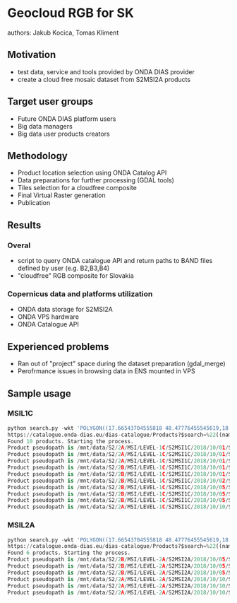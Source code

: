 # Geocloud RGB for SK
authors: Jakub Kocica, Tomas Kliment
## Motivation
- test data, service and tools provided by ONDA DIAS provider
- create a cloud free mosaic dataset from S2MSI2A products

## Target user groups
- Future ONDA DIAS platform users
- Big data managers
- Big data user products creators 

## Methodology
- Product location selection using ONDA Catalog API
- Data preparations for further processing (GDAL tools)
- Tiles selection for a cloudfree composite
- Final Virtual Raster generation
- Publication

## Results
### Overal
- script to query ONDA catalogue API and return paths to BAND files defined by user (e.g. B2,B3,B4)
- "cloudfree" RGB composite for Slovakia

### Copernicus data and platforms utilization
- ONDA data storage for S2MSI2A
- ONDA VPS hardware
- ONDA Catalogue API

## Experienced problems
- Ran out of "project" space during the dataset preparation (gdal_merge)
- Perofrmance issues in browsing data in ENS mounted in VPS

## Sample usage
### MSIL1C
```python
python search.py -wkt 'POLYGON((17.66543704555818 48.47776455545619,18.55258304165193 48.47776455545619,18.55258304165193 48.08846410187011,17.66543704555818 48.08846410187011,17.66543704555818 48.47776455545619))' -cloud 50 -from 2018-10-01 -to 2018-10-10 -product 'MSIL1C'
https://catalogue.onda-dias.eu/dias-catalogue/Products?$search=%22((name:*MSIL1C*) AND cloudCoverPercentage:[0 TO 50])%20AND%20((beginPosition:[2018-10-01T00:00:00.000Z%20TO%202018-10-10T23:59:00.000Z]))%20AND%20footprint:%22Intersects(POLYGON((17.66543704555818 48.47776455545619,18.55258304165193 48.47776455545619,18.55258304165193 48.08846410187011,17.66543704555818 48.08846410187011,17.66543704555818 48.47776455545619)))%22%22&$orderby=creationDate%20asc&$format=json&$skip=0&$top=10
Found 10 products. Starting the process.
Product pseudopath is /mnt/data/S2/2A/MSI/LEVEL-1C/S2MSI1C/2018/10/01/S2A_MSIL1C_20181001T230901_N0206_R101_T58KFB_20181002T002651.zip/S2A_MSIL1C_20181001T230901_N0206_R101_T58KFB_20181002T002651.SAFE
Product pseudopath is /mnt/data/S2/2A/MSI/LEVEL-1C/S2MSI1C/2018/10/01/S2A_MSIL1C_20181001T230901_N0206_R101_T59LKH_20181002T002651.zip/S2A_MSIL1C_20181001T230901_N0206_R101_T59LKH_20181002T002651.SAFE
Product pseudopath is /mnt/data/S2/2A/MSI/LEVEL-1C/S2MSI1C/2018/10/01/S2A_MSIL1C_20181001T224531_N0206_R101_T03WWR_20181002T002948.zip/S2A_MSIL1C_20181001T224531_N0206_R101_T03WWR_20181002T002948.SAFE
Product pseudopath is /mnt/data/S2/2B/MSI/LEVEL-1C/S2MSI1C/2018/10/01/S2B_MSIL1C_20181001T235259_N0206_R030_T57PYQ_20181002T011218.zip/S2B_MSIL1C_20181001T235259_N0206_R030_T57PYQ_20181002T011218.SAFE
Product pseudopath is /mnt/data/S2/2B/MSI/LEVEL-1C/S2MSI1C/2018/10/01/S2B_MSIL1C_20181001T233649_N0206_R030_T60VVN_20181002T011425.zip/S2B_MSIL1C_20181001T233649_N0206_R030_T60VVN_20181002T011425.SAFE
Product pseudopath is /mnt/data/S2/2B/MSI/LEVEL-1C/S2MSI1C/2018/10/02/S2B_MSIL1C_20181002T230529_N0206_R044_T03WWS_20181003T004834.zip/S2B_MSIL1C_20181002T230529_N0206_R044_T03WWS_20181003T004834.SAFE
Product pseudopath is /mnt/data/S2/2B/MSI/LEVEL-1C/S2MSI1C/2018/10/05/S2B_MSIL1C_20181005T095029_N0206_R079_T33UYP_20181005T133546.zip/S2B_MSIL1C_20181005T095029_N0206_R079_T33UYP_20181005T133546.SAFE
Product pseudopath is /mnt/data/S2/2B/MSI/LEVEL-1C/S2MSI1C/2018/10/05/S2B_MSIL1C_20181005T095029_N0206_R079_T33UXP_20181005T133546.zip/S2B_MSIL1C_20181005T095029_N0206_R079_T33UXP_20181005T133546.SAFE
Product pseudopath is /mnt/data/S2/2B/MSI/LEVEL-1C/S2MSI1C/2018/10/05/S2B_MSIL1C_20181005T095029_N0206_R079_T34UCU_20181005T133546.zip/S2B_MSIL1C_20181005T095029_N0206_R079_T34UCU_20181005T133546.SAFE
Product pseudopath is /mnt/data/S2/2A/MSI/LEVEL-1C/S2MSI1C/2018/10/10/S2A_MSIL1C_20181010T095031_N0206_R079_T33UYP_20181010T115600.zip/S2A_MSIL1C_20181010T095031_N0206_R079_T33UYP_20181010T115600.SAFE
```

### MSIL2A
```python
python search.py -wkt 'POLYGON((17.66543704555818 48.47776455545619,18.55258304165193 48.47776455545619,18.55258304165193 48.08846410187011,17.66543704555818 48.08846410187011,17.66543704555818 48.47776455545619))' -cloud 50 -from 2018-10-01 -to 2018-10-10 -product 'MSIL2A'
https://catalogue.onda-dias.eu/dias-catalogue/Products?$search=%22((name:*MSIL2A*) AND cloudCoverPercentage:[0 TO 50])%20AND%20((beginPosition:[2018-10-01T00:00:00.000Z%20TO%202018-10-10T23:59:00.000Z]))%20AND%20footprint:%22Intersects(POLYGON((17.66543704555818 48.47776455545619,18.55258304165193 48.47776455545619,18.55258304165193 48.08846410187011,17.66543704555818 48.08846410187011,17.66543704555818 48.47776455545619)))%22%22&$orderby=creationDate%20asc&$format=json&$skip=0&$top=10
Found 6 products. Starting the process.
Product pseudopath is /mnt/data/S2/2B/MSI/LEVEL-2A/S2MSI2A/2018/10/05/S2B_MSIL2A_20181005T095029_N0208_R079_T33UYP_20181005T142530.zip/S2B_MSIL2A_20181005T095029_N0208_R079_T33UYP_20181005T142530.SAFE
Product pseudopath is /mnt/data/S2/2B/MSI/LEVEL-2A/S2MSI2A/2018/10/05/S2B_MSIL2A_20181005T095029_N0208_R079_T33UXP_20181005T142530.zip/S2B_MSIL2A_20181005T095029_N0208_R079_T33UXP_20181005T142530.SAFE
Product pseudopath is /mnt/data/S2/2B/MSI/LEVEL-2A/S2MSI2A/2018/10/05/S2B_MSIL2A_20181005T095029_N0208_R079_T34UCU_20181005T142530.zip/S2B_MSIL2A_20181005T095029_N0208_R079_T34UCU_20181005T142530.SAFE
Product pseudopath is /mnt/data/S2/2A/MSI/LEVEL-2A/S2MSI2A/2018/10/10/S2A_MSIL2A_20181010T095031_N0209_R079_T34UCU_20181010T122839.zip/S2A_MSIL2A_20181010T095031_N0209_R079_T34UCU_20181010T122839.SAFE
Product pseudopath is /mnt/data/S2/2A/MSI/LEVEL-2A/S2MSI2A/2018/10/10/S2A_MSIL2A_20181010T095031_N0209_R079_T33UYP_20181010T122839.zip/S2A_MSIL2A_20181010T095031_N0209_R079_T33UYP_20181010T122839.SAFE
Product pseudopath is /mnt/data/S2/2A/MSI/LEVEL-2A/S2MSI2A/2018/10/10/S2A_MSIL2A_20181010T095031_N0209_R079_T33UXP_20181010T122839.zip/S2A_MSIL2A_20181010T095031_N0209_R079_T33UXP_20181010T122839.SAFE

```

